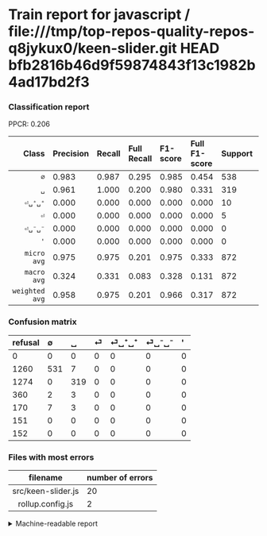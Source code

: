 # Train report for javascript / file:///tmp/top-repos-quality-repos-q8jykux0/keen-slider.git HEAD bfb2816b46d9f59874843f13c1982b4ad17bd2f3

### Classification report

PPCR: 0.206

| Class | Precision | Recall | Full Recall | F1-score | Full F1-score | Support | Full Support | PPCR |
|------:|:----------|:-------|:------------|:---------|:---------|:--------|:-------------|:-----|
| `∅` | 0.983| 0.987| 0.295| 0.985| 0.454| 538| 1798| 0.299 |
| `␣` | 0.961| 1.000| 0.200| 0.980| 0.331| 319| 1593| 0.200 |
| `⏎␣⁺␣⁺` | 0.000| 0.000| 0.000| 0.000| 0.000| 10| 180| 0.056 |
| `⏎` | 0.000| 0.000| 0.000| 0.000| 0.000| 5| 365| 0.014 |
| `⏎␣⁻␣⁻` | 0.000| 0.000| 0.000| 0.000| 0.000| 0| 151| 0.000 |
| `'` | 0.000| 0.000| 0.000| 0.000| 0.000| 0| 152| 0.000 |
| `micro avg` | 0.975| 0.975| 0.201| 0.975| 0.333| 872| 4239| 0.206 |
| `macro avg` | 0.324| 0.331| 0.083| 0.328| 0.131| 872| 4239| 0.206 |
| `weighted avg` | 0.958| 0.975| 0.201| 0.966| 0.317| 872| 4239| 0.206 |

### Confusion matrix

|refusal|  ∅| ␣| ⏎| ⏎␣⁺␣⁺| ⏎␣⁻␣⁻| '| 
|:---|:---|:---|:---|:---|:---|:---|
|0 |0 |0 |0 |0 |0 |0 |
|1260 |531 |7 |0 |0 |0 |0 |
|1274 |0 |319 |0 |0 |0 |0 |
|360 |2 |3 |0 |0 |0 |0 |
|170 |7 |3 |0 |0 |0 |0 |
|151 |0 |0 |0 |0 |0 |0 |
|152 |0 |0 |0 |0 |0 |0 |

### Files with most errors

| filename | number of errors|
|:----:|:-----|
| src/keen-slider.js | 20 |
| rollup.config.js | 2 |

<details>
    <summary>Machine-readable report</summary>
```json
{
  "cl_report": {"\u0027": {"f1-score": 0.0, "precision": 0.0, "recall": 0.0, "support": 0}, "macro avg": {"f1-score": 0.32753140356826993, "precision": 0.3240294511378849, "recall": 0.33116480793060715, "support": 872}, "micro avg": {"f1-score": 0.9747706422018348, "precision": 0.9747706422018348, "recall": 0.9747706422018348, "support": 872}, "weighted avg": {"f1-score": 0.9663355993208442, "precision": 0.9581907906856785, "recall": 0.9747706422018348, "support": 872}, "\u2205": {"f1-score": 0.9851576994434137, "precision": 0.9833333333333333, "recall": 0.9869888475836431, "support": 538}, "\u23ce": {"f1-score": 0.0, "precision": 0.0, "recall": 0.0, "support": 5}, "\u23ce\u2423\u207a\u2423\u207a": {"f1-score": 0.0, "precision": 0.0, "recall": 0.0, "support": 10}, "\u23ce\u2423\u207b\u2423\u207b": {"f1-score": 0.0, "precision": 0.0, "recall": 0.0, "support": 0}, "\u2423": {"f1-score": 0.9800307219662058, "precision": 0.9608433734939759, "recall": 1.0, "support": 319}},
  "cl_report_full": {"\u0027": {"f1-score": 0.0, "precision": 0.0, "recall": 0.0, "support": 152}, "macro avg": {"f1-score": 0.13094382663244938, "precision": 0.3240294511378849, "recall": 0.082596540156101, "support": 4239}, "micro avg": {"f1-score": 0.33261592643318333, "precision": 0.9747706422018348, "recall": 0.20051899032790751, "support": 4239}, "weighted avg": {"f1-score": 0.3172161228044366, "precision": 0.7781686311180083, "recall": 0.20051899032790751, "support": 4239}, "\u2205": {"f1-score": 0.45423438836612495, "precision": 0.9833333333333333, "recall": 0.2953281423804227, "support": 1798}, "\u23ce": {"f1-score": 0.0, "precision": 0.0, "recall": 0.0, "support": 365}, "\u23ce\u2423\u207a\u2423\u207a": {"f1-score": 0.0, "precision": 0.0, "recall": 0.0, "support": 180}, "\u23ce\u2423\u207b\u2423\u207b": {"f1-score": 0.0, "precision": 0.0, "recall": 0.0, "support": 151}, "\u2423": {"f1-score": 0.3314285714285714, "precision": 0.9608433734939759, "recall": 0.2002510985561833, "support": 1593}},
  "ppcr": 0.20570889360698277
}
```
</details>
